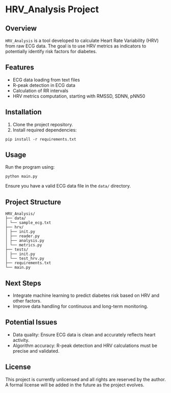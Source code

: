 # HRV_Analysis Project

## Overview

`HRV_Analysis` is a tool developed to calculate Heart Rate Variability (HRV) from raw ECG data. The goal is to use HRV metrics as indicators to potentially identify risk factors for diabetes.

## Features

- ECG data loading from text files
- R-peak detection in ECG data
- Calculation of RR intervals
- HRV metrics computation, starting with RMSSD, SDNN, pNN50

## Installation

1. Clone the project repository.
2. Install required dependencies:

```
pip install -r requirements.txt
```

## Usage

Run the program using:

```
python main.py
```

Ensure you have a valid ECG data file in the `data/` directory.

## Project Structure

```
HRV_Analysis/
├── data/
│ └── sample_ecg.txt
├── hrv/
│ ├── init.py
│ ├── reader.py
│ ├── analysis.py
│ └── metrics.py
├── tests/
│ ├── init.py
│ └── test_hrv.py
├── requirements.txt
└── main.py
```

## Next Steps

- Integrate machine learning to predict diabetes risk based on HRV and other factors.
- Improve data handling for continuous and long-term monitoring.

## Potential Issues

- Data quality: Ensure ECG data is clean and accurately reflects heart activity.
- Algorithm accuracy: R-peak detection and HRV calculations must be precise and validated.

## License

This project is currently unlicensed and all rights are reserved by the author. A formal license will be added in the future as the project evolves.
